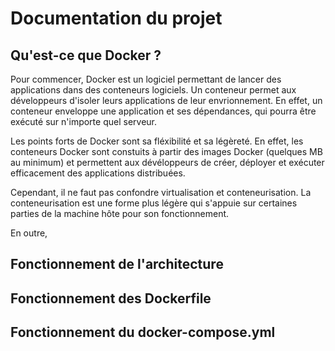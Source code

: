 # Documentation du projet

## Qu'est-ce que Docker ?

Pour commencer, Docker est un logiciel permettant de lancer des applications dans des conteneurs logiciels. 
Un conteneur permet aux développeurs d'isoler leurs applications de leur envrionnement. En effet, un conteneur enveloppe une application et ses dépendances, qui pourra être exécuté sur n'importe quel serveur.

Les points forts de Docker sont sa fléxibilité et sa légèreté. En effet, les conteneurs Docker sont constuits à partir des images Docker (quelques MB au minimum) et permettent aux dévéloppeurs de créer, déployer et exécuter efficacement des applications distribuées.

Cependant, il ne faut pas confondre virtualisation et conteneurisation. La conteneurisation est une forme plus légère qui s'appuie sur certaines parties de la machine hôte pour son fonctionnement.

En outre,

## Fonctionnement de l'architecture



## Fonctionnement des Dockerfile


## Fonctionnement du docker-compose.yml
